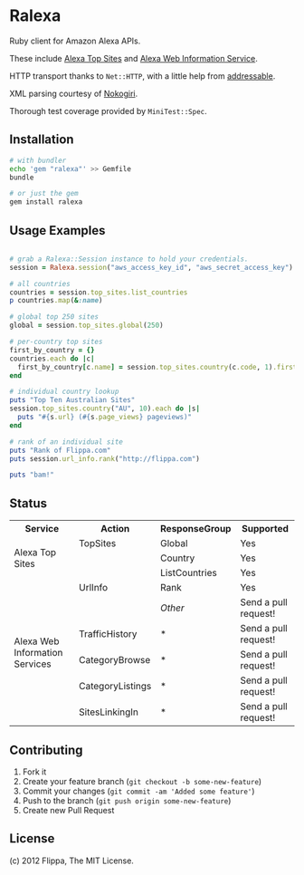 Ralexa
======

Ruby client for Amazon Alexa APIs.

These include [Alexa Top Sites][1] and [Alexa Web Information Service][2].

HTTP transport thanks to `Net::HTTP`,
with a little help from [addressable][3].

XML parsing courtesy of [Nokogiri][4].

Thorough test coverage provided by `MiniTest::Spec`.

[1]: http://aws.amazon.com/awis/
[2]: http://aws.amazon.com/alexatopsites/
[3]: https://github.com/sporkmonger/addressable
[4]: http://nokogiri.org/


Installation
------------

```sh
# with bundler
echo 'gem "ralexa"' >> Gemfile
bundle

# or just the gem
gem install ralexa
```


Usage Examples
--------------

```ruby

# grab a Ralexa::Session instance to hold your credentials.
session = Ralexa.session("aws_access_key_id", "aws_secret_access_key")

# all countries
countries = session.top_sites.list_countries
p countries.map(&:name)

# global top 250 sites
global = session.top_sites.global(250)

# per-country top sites
first_by_country = {}
countries.each do |c|
  first_by_country[c.name] = session.top_sites.country(c.code, 1).first.url
end

# individual country lookup
puts "Top Ten Australian Sites"
session.top_sites.country("AU", 10).each do |s|
  puts "#{s.url} (#{s.page_views} pageviews)"
end

# rank of an individual site
puts "Rank of Flippa.com"
puts session.url_info.rank("http://flippa.com")

puts "bam!"
```


Status
------

<table>
  <tr>
    <th>Service</th>
    <th>Action</th>
    <th>ResponseGroup</th>
    <th>Supported</th>
  </tr>
  <tr>
    <td rowspan="3">Alexa Top Sites</td>
    <td>TopSites</td>
    <td>Global</td>
    <td>Yes</td>
  </tr>
  <tr>
    <td></td>
    <td>Country</td>
    <td>Yes</td>
  </tr>
  <tr>
    <td></td>
    <td>ListCountries</td>
    <td>Yes</td>
  </tr>
  <tr>
    <td rowspan="7">Alexa Web Information Services</td>
    <td>UrlInfo</td>
    <td>Rank</td>
    <td>Yes</td>
  </tr>
  <tr>
    <td></td>
    <td><em>Other</em</td>
    <td>Send a pull request!</td>
  </tr>
  <tr>
    <td>TrafficHistory</td>
    <td>*</td>
    <td>Send a pull request!</td>
  </tr>
  <tr>
    <td>CategoryBrowse</td>
    <td>*</td>
    <td>Send a pull request!</td>
  </tr>
  <tr>
    <td>CategoryListings</td>
    <td>*</td>
    <td>Send a pull request!</td>
  </tr>
  <tr>
    <td>SitesLinkingIn</td>
    <td>*</td>
    <td>Send a pull request!</td>
  </tr>
</table>


Contributing
------------

1. Fork it
2. Create your feature branch (`git checkout -b some-new-feature`)
3. Commit your changes (`git commit -am 'Added some feature'`)
4. Push to the branch (`git push origin some-new-feature`)
5. Create new Pull Request

License
-------

(c) 2012 Flippa, The MIT License.
